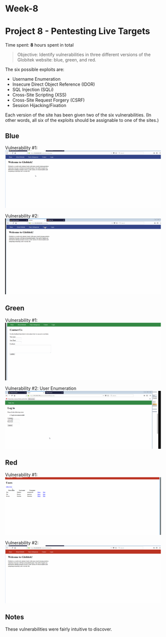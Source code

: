 # Week-8
# Project 8 - Pentesting Live Targets

Time spent: **8** hours spent in total

> Objective: Identify vulnerabilities in three different versions of the Globitek website: blue, green, and red.

The six possible exploits are:
* Username Enumeration
* Insecure Direct Object Reference (IDOR)
* SQL Injection (SQLi)
* Cross-Site Scripting (XSS)
* Cross-Site Request Forgery (CSRF)
* Session Hijacking/Fixation

Each version of the site has been given two of the six vulnerabilities. (In other words, all six of the exploits should be assignable to one of the sites.)

## Blue

Vulnerability #1: ![SQL Injection (SQLi)](https://github.com/kevinsinclair83/Week-8/blob/master/SQLiweek8.gif)

Vulnerability #2: ![Session Hijacking/Fixation](https://github.com/kevinsinclair83/Week-8/blob/master/SessionHijackingweek8.gif)


## Green

Vulnerability #1: ![Cross-Site Scripting (XSS)](https://github.com/kevinsinclair83/Week-8/blob/master/XSSweek8.gif)

Vulnerability #2: User Enumeration ![User Enumeration](https://github.com/kevinsinclair83/Week-8/blob/master/userenum1.gif)


## Red

Vulnerability #1: ![Cross-Site Request Forgery (CSRF)](https://github.com/kevinsinclair83/Week-8/blob/master/CSRFweek8.gif)

Vulnerability #2: ![Insecure Direct Object Reference (IDOR)](https://github.com/kevinsinclair83/Week-8/blob/master/IDOR.gif)

## Notes

These vulnerabilities were fairly intuitive to discover. 
